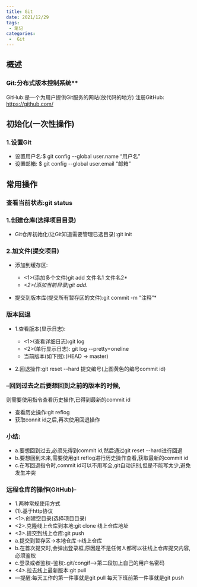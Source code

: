 ```yaml
---
title: Git
date: 2021/12/29
tags:
 - 笔记
categories:
 -  Git
---
```



## 概述

### Git:分布式版本控制系统**
GitHub:是一个为用户提供Git服务的网站(放代码的地方)
注册GitHub: https://github.com/

## 初始化(一次性操作)

### 1.设置Git

- 设置用户名:$ git config --global user.name “用户名”
- 设置邮箱: $ git config --global user.email “邮箱”

## 常用操作

### 查看当前状态:git status

### 1.创建仓库(选择项目目录)

- Git仓库初始化(让Git知道需要管理已选目录):git init

### 2.加文件(提交项目)

- 添加到缓存区:

	- <1>(添加多个文件)git add 文件名1 文件名2* 
	- *<2>(添加当前目录)git add.*

- 提交到版本库(提交所有暂存区的文件):git commit -m “注释”*

### 版本回退

- 1.查看版本(显示日志):

	- <1>(查看详细日志):git log
	- <2>(单行显示日志): git log --pretty=oneline
	- 当前版本(如下图):(HEAD -> master)

- 2.回退操作:git reset --hard 提交编号(上图黄色的编号commit id)

### –回到过去之后要想回到之前的版本的时候,
则需要使用指令查看历史操作,已得到最新的commit id

- 查看历史操作:git reflog
- 获取connit id之后,再次使用回退操作

### 小结:

- a.要想回到过去,必须先得到commit id,然后通过git reset --hard进行回退
- b.要想回到未来,需要使用git reflog进行历史操作查看,获取最新的commit id
- c.在写回退指令时,commit id可以不用写全,git自动识别,但是不能写太少,避免发生冲突

### 远程仓库的操作(GitHub)-

- 1.两种常规使用方式
- (1).基于http协议
- <1>.创建空目录(选择项目目录)
- <2>.克隆线上仓库到本地:git clone 线上仓库地址
- <3>.提交到线上仓库:git push
- a.提交到暂存区->本地仓库->线上仓库
- b.在首次提交时,会弹出登录框,原因是不是任何人都可以往线上仓库提交内容,必须鉴权
- c.登录或者鉴权–鉴权:.git/congif–>第二段加上自己的用户名密码
- <4>.拉去线上最新版本:git pull
- —提醒:每天工作的第一件事就是git pull 每天下班前第一件事就是git push

